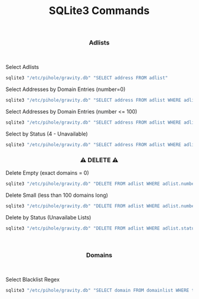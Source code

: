 <br>

<h1 align="center">SQLite3 Commands</h1>

<br>

<h3 align="center">Adlists</h3>

<br>

Select Adlists

```sh
sqlite3 "/etc/pihole/gravity.db" "SELECT address FROM adlist"
```

Select Addresses by Domain Entries (number=0)

```sh
sqlite3 "/etc/pihole/gravity.db" "SELECT address FROM adlist WHERE adlist.number=0"
```

Select Addresses by Domain Entries (number <= 100)

```sh
sqlite3 "/etc/pihole/gravity.db" "SELECT address FROM adlist WHERE adlist.number<=100"
```

Select by Status (4 - Unavailable)

```sh
sqlite3 "/etc/pihole/gravity.db" "SELECT address FROM adlist WHERE adlist.status=4"
```

<h3 align="center">⚠️ <b>DELETE</b> ⚠️</h3>

Delete Empty (exact domains = 0)

```sh
sqlite3 "/etc/pihole/gravity.db" "DELETE FROM adlist WHERE adlist.number=0"
```

Delete Small (less than 100 domains long)

```sh
sqlite3 "/etc/pihole/gravity.db" "DELETE FROM adlist WHERE adlist.number<100"
```

Delete by Status (Unavailabe Lists)

```sh
sqlite3 "/etc/pihole/gravity.db" "DELETE FROM adlist WHERE adlist.status=4"
```

<br>

<h3 align="center">Domains</h3>

<br>

Select Blacklist Regex

```sh
sqlite3 "/etc/pihole/gravity.db" "SELECT domain FROM domainlist WHERE type=3"
```


